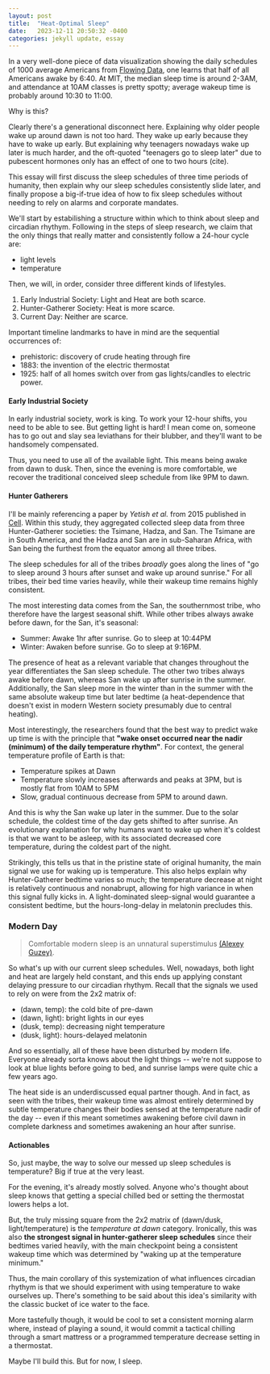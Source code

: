 ```yaml
---
layout: post
title:  "Heat-Optimal Sleep"
date:   2023-12-11 20:50:32 -0400
categories: jekyll update, essay
---
```

<!-- ![image-title-here](../assets/flow640am.png){:class="img-responsive"} -->

In a very well-done piece of data visualization showing the daily schedules of 1000 average Americans from [Flowing Data](https://flowingdata.com/2015/12/15/a-day-in-the-life-of-americans/), one learns that half of all Americans awake by 6:40. At MIT, the median sleep time is around 2-3AM, and attendance at 10AM classes is pretty spotty; average wakeup time is probably around 10:30 to 11:00. 

Why is this?

Clearly there's a generational disconnect here. Explaining why older people wake up around dawn is not too hard. They wake up early because they have to wake up early. But explaining why teenagers nowadays wake up later is much harder, and the oft-quoted "teenagers go to sleep later" due to pubescent hormones only has an effect of one to two hours (cite). 

This essay will first discuss the sleep schedules of three time periods of humanity, then explain why our sleep schedules consistently slide later, and finally propose a big-if-true idea of how to fix sleep schedules without needing to rely on alarms and corporate mandates.

We'll start by estabilishing a structure within which to think about sleep and circadian rhythym. Following in the steps of sleep research, we claim that the only things that really matter and consistently follow a 24-hour cycle are:
- light levels
- temperature

Then, we will, in order, consider three different kinds of lifestyles.
1. Early Industrial Society: Light and Heat are both scarce.
2. Hunter-Gatherer Society: Heat is more scarce.
3. Current Day: Neither are scarce.

Important timeline landmarks to have in mind are the sequential occurrences of:
- prehistoric: discovery of crude heating through fire
- 1883: the invention of the electric thermostat
- 1925: half of all homes switch over from gas lights/candles to electric power.

#### Early Industrial Society
In early industrial society, work is king. To work your 12-hour shifts, you need to be able to see. But getting light is hard! I mean come on, someone has to go out and slay sea leviathans for their blubber, and they'll want to be handsomely compensated.

Thus, you need to use all of the available light. This means being awake from dawn to dusk. Then, since the evening is more comfortable, we recover the traditional conceived sleep schedule from like 9PM to dawn.

#### Hunter Gatherers

I'll be mainly referencing a paper by *Yetish et al.* from 2015 published in [Cell](https://www.cell.com/current-biology/fulltext/S0960-9822(15)01157-4). Within this study, they aggregated collected sleep data from three Hunter-Gatherer societies: the Tsimane, Hadza, and San. The Tsimane are in South America, and the Hadza and San are in sub-Saharan Africa, with San being the furthest from the equator among all three tribes.

The sleep schedules for all of the tribes *broadly* goes along the lines of "go to sleep around 3 hours after sunset and wake up around sunrise." For all tribes, their bed time varies heavily, while their wakeup time remains highly consistent.

The most interesting data comes from the San, the southernmost tribe, who therefore have the largest seasonal shift. While other tribes always awake before dawn, for the San, it's seasonal: 
- Summer: Awake 1hr after sunrise. Go to sleep at 10:44PM
- Winter: Awaken before sunrise. Go to sleep at 9:16PM. 


The presence of heat as a relevant variable that changes throughout the year differentiates the San sleep schedule. The other two tribes always awake before dawn, whereas San wake up after sunrise in the summer. Additionally, the San sleep more in the winter than in the summer with the same absolute wakeup time but later bedtime (a heat-dependence that doesn't exist in modern Western society presumably due to central heating).

Most interestingly, the researchers found that the best way to predict wake up time is with the principle that **"wake onset occurred near the nadir (minimum) of the daily temperature rhythm"**. For context, the general temperature profile of Earth is that:
- Temperature spikes at Dawn
- Temperature slowly increases afterwards and peaks at 3PM, but is mostly flat from 10AM to 5PM
- Slow, gradual continuous decrease from 5PM to around dawn.

And this is why the San wake up later in the summer. Due to the solar schedule, the coldest time of the day gets shifted to after sunrise. An evolutionary explanation for why humans want to wake up when it's coldest is that we want to be asleep, with its associated decreased core temperature, during the coldest part of the night.

Strikingly, this tells us that in the pristine state of original humanity, the main signal we use for waking up is temperature. This also helps explain why Hunter-Gatherer bedtime varies so much; the temperature decrease at night is relatively continuous and nonabrupt, allowing for high variance in when this signal fully kicks in. A light-dominated sleep-signal would guarantee a consistent bedtime, but the hours-long-delay in melatonin precludes this.

### Modern Day
> Comfortable modern sleep is an unnatural superstimulus [(Alexey Guzey)](https://guzey.com/theses-on-sleep/#comfortable-modern-sleep-is-an-unnatural-superstimulus-sleepiness-just-like-hunger-is-normal). 

So what's up with our current sleep schedules. Well, nowadays, both light and heat are largely held constant, and this ends up applying constant delaying pressure to our circadian rhythym. Recall that the signals we used to rely on were from the 2x2 matrix of:
- (dawn, temp): the cold bite of pre-dawn
- (dawn, light): bright lights in our eyes
- (dusk, temp): decreasing night temperature
- (dusk, light): hours-delayed melatonin

And so essentially, all of these have been disturbed by modern life. Everyone already sorta knows about the light things -- we're not suppose to look at blue lights before going to bed, and sunrise lamps were quite chic a few years ago.

The heat side is an underdiscussed equal partner though. And in fact, as seen with the tribes, their wakeup time was almost entirely determined by subtle temperature changes their bodies sensed at the temperature nadir of the day -- even if this meant sometimes awakening before civil dawn in complete darkness and sometimes awakening an hour after sunrise.

#### Actionables

So, just maybe, the way to solve our messed up sleep schedules is temperature? Big if true at the very least. 

For the evening, it's already mostly solved. Anyone who's thought about sleep knows that getting a special chilled bed or setting the thermostat lowers helps a lot.

But, the truly missing square from the 2x2 matrix of (dawn/dusk, light/temperature) is the *temperature at dawn* category. Ironically, this was also **the strongest signal in hunter-gatherer sleep schedules** since their bedtimes varied heavily, with the main checkpoint being a consistent wakeup time which was determined by "waking up at the temperature minimum."

Thus, the main corollary of this systemization of what influences circadian rhythym is that we should experiment with using temperature to wake ourselves up. There's something to be said about this idea's similarity with the classic bucket of ice water to the face.

More tastefully though, it would be cool to set a consistent morning alarm where, instead of playing a sound, it would commit a tactical chilling through a smart mattress or a programmed temperature decrease setting in a thermostat.

Maybe I'll build this. But for now, I sleep.